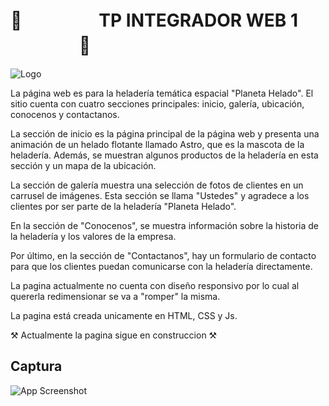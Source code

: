 

# 🚀 ㅤㅤㅤ ㅤ TP INTEGRADOR WEB 1ㅤㅤㅤㅤㅤ 🚀




![Logo](https://i.ibb.co/tB2knVk/Mesa-de-trabajo-1.png)

La página web es para la heladería temática espacial "Planeta Helado". El sitio cuenta con cuatro secciones principales: inicio, galería, ubicación, conocenos y contactanos.

La sección de inicio es la página principal de la página web y presenta una animación de un helado flotante llamado Astro, que es la mascota de la heladería. Además, se muestran algunos productos de la heladería en esta sección y un mapa de la ubicación.

La sección de galería muestra una selección de fotos de clientes en un carrusel de imágenes. Esta sección se llama "Ustedes" y agradece a los clientes por ser parte de la heladería "Planeta Helado".

En la sección de "Conocenos", se muestra información sobre la historia de la heladería y los valores de la empresa.

Por último, en la sección de "Contactanos", hay un formulario de contacto para que los clientes puedan comunicarse con la heladería directamente.

La pagina actualmente no cuenta con diseño responsivo por lo cual al quererla redimensionar se va a "romper" la misma.

La pagina está creada unicamente en HTML, CSS y Js.


⚒️ Actualmente la pagina sigue en construccion ⚒️

## Captura

![App Screenshot](https://i.ibb.co/8MczFR4/image.png)
